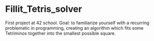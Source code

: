 # Fillit_Tetris_solver
First project at 42 school. Goal: to familiarize yourself with a recurring problematic in programming, creating an algorithm which fits some Tetriminos together into the smallest possible square.
